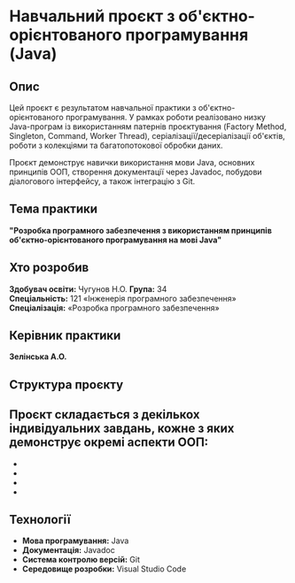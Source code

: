 # Навчальний проєкт з об'єктно-орієнтованого програмування (Java)

## Опис
Цей проєкт є результатом навчальної практики з об'єктно-орієнтованого програмування. У рамках роботи реалізовано низку Java-програм із використанням патернів проєктування (Factory Method, Singleton, Command, Worker Thread), серіалізації/десеріалізації об'єктів, роботи з колекціями та багатопотокової обробки даних.

Проєкт демонструє навички використання мови Java, основних принципів ООП, створення документації через Javadoc, побудови діалогового інтерфейсу, а також інтеграцію з Git.

## Тема практики
**"Розробка програмного забезпечення з використанням принципів об'єктно-орієнтованого програмування на мові Java"**

## Хто розробив
**Здобувач освіти:** Чугунов Н.О.
**Група:** 34  
**Спеціальність:** 121 «Інженерія програмного забезпечення»  
**Спеціалізація:** «Розробка програмного забезпечення»

## Керівник практики
**Зелінська А.О.**

## Структура проєкту
Проєкт складається з декількох індивідуальних завдань, кожне з яких демонструє окремі аспекти ООП:
-
-
-
-
-


## Технології
- **Мова програмування:** Java
- **Документація:** Javadoc
- **Система контролю версій:** Git
- **Середовище розробки:** Visual Studio Code

